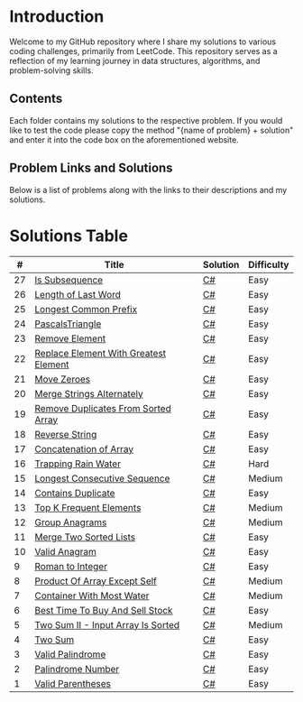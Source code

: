 # **Introduction**

Welcome to my GitHub repository where I share my solutions to various coding challenges, primarily from LeetCode. This repository serves as a reflection of my learning journey in data structures, algorithms, and problem-solving skills.

## **Contents**

Each folder contains my solutions to the respective problem. If you would like to test the code please copy the method "{name of problem} + solution" and enter it into the code box on the aforementioned website.

## **Problem Links and Solutions**

Below is a list of problems along with the links to their descriptions and my solutions.



Solutions Table
========
| # | Title | Solution | Difficulty |
|---| ----- | -------- | ---------- |
|27| [Is Subsequence](https://leetcode.com/problems/is-subsequence/)| [C#](./ClassLibraryLeetCode/IsSubsequence.cs) |Easy|
|26| [Length of Last Word](https://leetcode.com/problems/length-of-last-word/)| [C#](./ClassLibraryLeetCode/LengthOfLastWord.cs) |Easy|
|25| [Longest Common Prefix](https://leetcode.com/problems/longest-common-prefix/)| [C#](./ClassLibraryLeetCode/LongestCommonPrefix.cs) |Easy|
|24| [PascalsTriangle](https://leetcode.com/problems/pascals-triangle)| [C#](./ClassLibraryLeetCode/PascalsTriangle.cs) |Easy|
|23| [Remove Element](https://leetcode.com/problems/remove-element/)| [C#](./ClassLibraryLeetCode/RemoveElement.cs) |Easy|
|22| [Replace Element With Greatest Element ](https://leetcode.com/problems/replace-elements-with-greatest-element-on-right-side/)| [C#](./ClassLibraryLeetCode/ReplaceElementswithGreatestElementonRightSide.cs) |Easy|
|21| [Move Zeroes](https://leetcode.com/problems/move-zeroes/)| [C#](./ClassLibraryLeetCode/MoveZeroes.cs) |Easy|
|20| [Merge Strings Alternately](https://leetcode.com/problems/merge-strings-alternately/)| [C#](./ClassLibraryLeetCode/MergeStringsAlternately.cs) |Easy|
|19| [Remove Duplicates From Sorted Array](https://leetcode.com/problems/remove-duplicates-from-sorted-array)| [C#](./ClassLibraryLeetCode/RemoveDuplicatesFromSortedArray.cs) |Easy|
|18| [Reverse String](https://leetcode.com/problems/reverse-string/)| [C#](./ClassLibraryLeetCode/ReverseString.cs) |Easy|
|17| [Concatenation of Array](https://leetcode.com/problems/concatenation-of-array/description//)| [C#](./ClassLibraryLeetCode/ConcatenationOfArray.cs) |Easy|
|16| [Trapping Rain Water](https://leetcode.com/problems/trapping-rain-water/)| [C#](./ClassLibraryLeetCode/TrappingRainWater.cs) |Hard|
|15| [Longest Consecutive Sequence](https://leetcode.com/problems/longest-consecutive-sequence/)| [C#](./ClassLibraryLeetCode/LongestConsecutiveSequence.cs) |Medium|
|14| [Contains Duplicate](https://leetcode.com/problems/contains-duplicate/)| [C#](./ClassLibraryLeetCode/ContainsDuplicates.cs) |Easy|
|13| [Top K Frequent Elements](https://leetcode.com/problems/top-k-frequent-elements/)| [C#](./ClassLibraryLeetCode/TopKFrequentElements.cs) |Medium|
|12| [Group Anagrams](https://leetcode.com/problems/group-anagrams/)| [C#](./ClassLibraryLeetCode/GroupAnagrams.cs) |Medium|
|11| [Merge Two Sorted Lists](https://leetcode.com/problems/merge-two-sorted-lists/)| [C#](./ClassLibraryLeetCode/MergeTwoSortedLists.cs) |Easy|
|10| [Valid Anagram](https://leetcode.com/problems/valid-anagram/)| [C#](./ClassLibraryLeetCode/ValidAnagram.cs) |Easy|
|9| [Roman to Integer](https://leetcode.com/problems/roman-to-integer)| [C#](./ClassLibraryLeetCode/RomanToInteger.cs) |Easy|
|8| [Product Of Array Except Self](https://leetcode.com/problems/product-of-array-except-self/)| [C#](./ClassLibraryLeetCode/ProductOfArrayExeptSelf.cs) |Medium|
|7| [Container With Most Water](https://leetcode.com/problems/container-with-most-water)| [C#](./ClassLibraryLeetCode/ContainerWithMostWater.cs) |Medium|
|6| [Best Time To Buy And Sell Stock](https://leetcode.com/problems/best-time-to-buy-and-sell-stock/)| [C#](./ClassLibraryLeetCode/BestTimeToBuyAndSellStock.cs) |Easy|
|5| [Two Sum II - Input Array Is Sorted](https://leetcode.com/problems/two-sum-ii-input-array-is-sorted)| [C#](./ClassLibraryLeetCode/TwoSumII.cs) |Medium|
|4| [Two Sum](https://leetcode.com/problems/two-sum)| [C#](./ClassLibraryLeetCode/TwoSumSolution.cs) |Easy|
|3| [Valid Palindrome](https://leetcode.com/problems/valid-palindrome/)| [C#](./ClassLibraryLeetCode/ValidPalindrome.cs) |Easy|
|2| [Palindrome Number](https://leetcode.com/problems/palindrome-number/)| [C#](./ClassLibraryLeetCode/PalindromeNumber.cs) |Easy|
|1| [Valid Parentheses](https://leetcode.com/problems/valid-parentheses/)| [C#](./ClassLibraryLeetCode/ValidParentheses.cs) |Easy|
